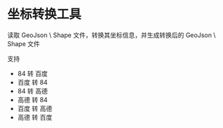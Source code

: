 # 坐标转换工具
 读取 GeoJson \ Shape 文件，转换其坐标信息，并生成转换后的 GeoJson \ Shape 文件

支持

- 84 转 百度           
- 百度 转 84           
- 84 转 高德           
- 高德 转 84           
- 百度 转 高德          
- 高德 转 百度          
                                         